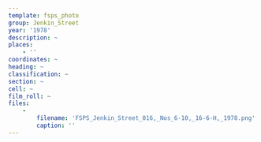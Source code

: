```yaml
---
template: fsps_photo
group: Jenkin_Street
year: '1978'
description: ~
places:
    - ''
coordinates: ~
heading: ~
classification: ~
section: ~
cell: ~
film_roll: ~
files:
    -
        filename: 'FSPS_Jenkin_Street_016,_Nos_6-10,_16-6-H,_1978.png'
        caption: ''
---
```

